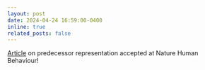 ```yaml
---
layout: post
date: 2024-04-24 16:59:00-0400
inline: true
related_posts: false
---
```


[Article](https://rdcu.be/dNWDV) on predecessor representation accepted at Nature Human Behaviour!